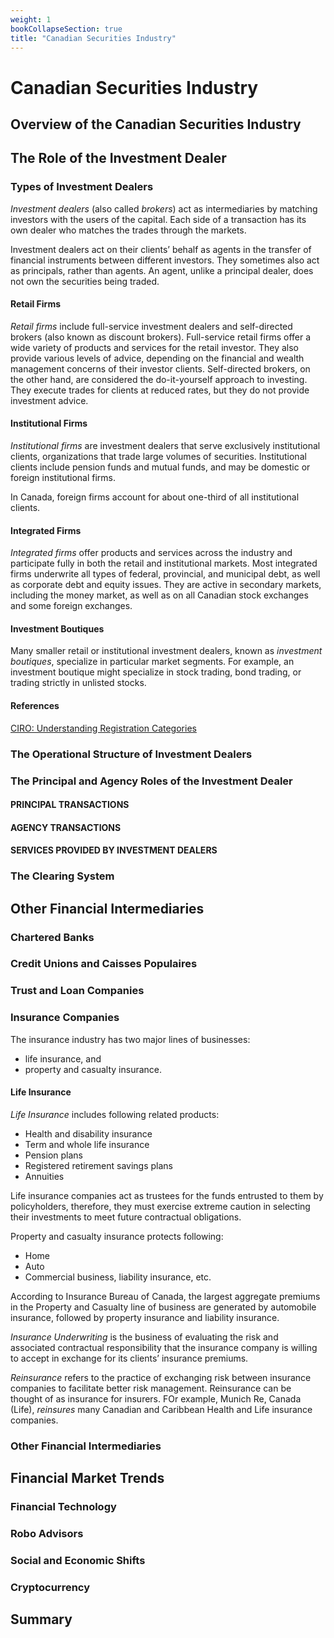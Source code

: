 ```yaml
---
weight: 1
bookCollapseSection: true
title: "Canadian Securities Industry"
---
```


# Canadian Securities Industry

## Overview of the Canadian Securities Industry

## The Role of the Investment Dealer

### Types of Investment Dealers
*Investment dealers* (also called *brokers*) act as intermediaries by matching investors with the users of the capital. Each side of a transaction has its own dealer who matches the trades through the markets.

Investment dealers act on their clients’ behalf as agents in the transfer of financial instruments between different investors. They sometimes also act as principals, rather than agents. An agent, unlike a principal dealer, does not own the securities being traded.

#### Retail Firms

*Retail firms* include full-service investment dealers and self-directed brokers (also known as discount brokers). Full-service retail firms offer a wide variety of products and services for the retail investor. They also provide various levels of advice, depending on the financial and wealth management concerns of their investor clients. Self-directed brokers, on the other hand, are considered the do-it-yourself approach to investing. They execute trades for clients at reduced rates, but they do not provide investment advice.

#### Institutional Firms
*Institutional firms* are investment dealers that serve exclusively institutional clients, organizations that trade large volumes of securities. Institutional clients include pension funds and mutual funds, and may be domestic or foreign institutional firms.

In Canada, foreign firms account for about one-third of all institutional clients.

#### Integrated Firms
*Integrated firms* offer products and services across the industry and participate fully in both the retail and institutional markets. Most integrated firms underwrite all types of federal, provincial, and municipal debt, as well as corporate debt and equity issues. They are active in secondary markets, including the money market, as well as on all Canadian stock exchanges and some foreign exchanges. 

#### Investment Boutiques
Many smaller retail or institutional investment dealers, known as *investment boutiques*, specialize in particular market segments. For example, an investment boutique might specialize in stock trading, bond trading, or trading strictly in unlisted stocks.

#### References
[CIRO: Understanding Registration Categories](https://www.ciro.ca/office-investor/how-ciro-protects-investors/where-we-fit-canadian-securities-regulatory-framework/understanding-registration-categories)

### The Operational Structure of Investment Dealers

### The Principal and Agency Roles of the Investment Dealer

#### PRINCIPAL TRANSACTIONS

#### AGENCY TRANSACTIONS

#### SERVICES PROVIDED BY INVESTMENT DEALERS

### The Clearing System

## Other Financial Intermediaries

### Chartered Banks

### Credit Unions and Caisses Populaires

### Trust and Loan Companies


### Insurance Companies
The insurance industry has two major lines of businesses:
- life insurance, and
- property and casualty insurance.

#### Life Insurance

*Life Insurance* includes following related products:
- Health and disability insurance
- Term and whole life insurance
- Pension plans
- Registered retirement savings plans
- Annuities

Life insurance companies act as trustees for the funds entrusted to them by policyholders, therefore, they must exercise extreme caution in selecting their investments to meet future contractual obligations.

Property and casualty insurance protects following:
- Home
- Auto
- Commercial business, liability insurance, etc.

According to Insurance Bureau of Canada, the largest aggregate premiums in the Property and Casualty line of business are generated by automobile insurance, followed by property insurance and liability insurance.

*Insurance Underwriting* is the business of evaluating the risk and associated contractual responsibility that the insurance company is willing to accept in exchange for its clients’ insurance premiums.

*Reinsurance* refers to the practice of exchanging risk between insurance companies to facilitate better risk management. Reinsurance can be thought of as insurance for insurers. FOr example, Munich Re, Canada (Life), *reinsures* many Canadian and Caribbean Health and Life insurance companies.




### Other Financial Intermediaries

## Financial Market Trends

### Financial Technology

### Robo Advisors

### Social and Economic Shifts

### Cryptocurrency

## Summary
